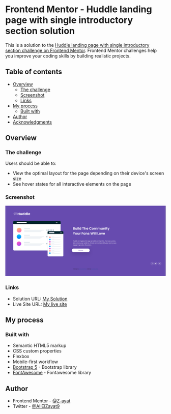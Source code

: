 # Frontend Mentor - Huddle landing page with single introductory section solution

This is a solution to the [Huddle landing page with single introductory section challenge on Frontend Mentor](https://www.frontendmentor.io/challenges/huddle-landing-page-with-a-single-introductory-section-B_2Wvxgi0). Frontend Mentor challenges help you improve your coding skills by building realistic projects. 

## Table of contents

- [Overview](#overview)
  - [The challenge](#the-challenge)
  - [Screenshot](#screenshot)
  - [Links](#links)
- [My process](#my-process)
  - [Built with](#built-with)
- [Author](#author)
- [Acknowledgments](#acknowledgments)


## Overview

### The challenge

Users should be able to:

- View the optimal layout for the page depending on their device's screen size
- See hover states for all interactive elements on the page

### Screenshot

![](./screenshot.png)

### Links

- Solution URL: [My Solution](https://github.com/Z-ayat/huddle-landing-page-with-single-introductory-section)
- Live Site URL: [My live site](https://z-ayat.github.io/huddle-landing-page-with-single-introductory-section/)

## My process

### Built with

- Semantic HTML5 markup
- CSS custom properties
- Flexbox
- Mobile-first workflow
- [Bootstrap 5](https://getbootstrap.com/docs/5.0/getting-started/introduction/) - Bootstrap library
- [FontAwesome](https://fontawesome.com/) - Fontawesome library

## Author

- Frontend Mentor - [@Z-ayat](https://www.frontendmentor.io/profile/Z-ayat)
- Twitter - [@AliElZayat9](https://twitter.com/AliElZayat9)
